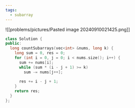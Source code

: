 ```yaml
---
tags:
  - subarray
---
```

![[problems/pictures/Pasted image 20240910021425.png]]


```c++
class Solution {  
public:  
  long countSubarrays(vec<int> &nums, long k) {  
    long sum = 0, res = 0;  
    for (int i = 0, j = 0; i < nums.size(); i++) {  
      sum += nums[i];  
      while (sum * (i - j + 1) >= k)  
        sum -= nums[j++];  
  
      res += i - j + 1;  
    }  
    return res;  
  }  
};
```
